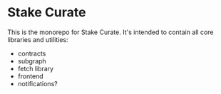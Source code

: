 # Stake Curate

This is the monorepo for Stake Curate. It's intended to contain all core libraries and utilities:

- contracts
- subgraph
- fetch library
- frontend
- notifications?
